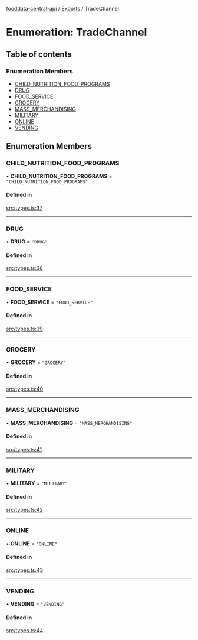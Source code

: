 [fooddata-central-api](../README.md) / [Exports](../modules.md) / TradeChannel

# Enumeration: TradeChannel

## Table of contents

### Enumeration Members

- [CHILD\_NUTRITION\_FOOD\_PROGRAMS](TradeChannel.md#child_nutrition_food_programs)
- [DRUG](TradeChannel.md#drug)
- [FOOD\_SERVICE](TradeChannel.md#food_service)
- [GROCERY](TradeChannel.md#grocery)
- [MASS\_MERCHANDISING](TradeChannel.md#mass_merchandising)
- [MILITARY](TradeChannel.md#military)
- [ONLINE](TradeChannel.md#online)
- [VENDING](TradeChannel.md#vending)

## Enumeration Members

### CHILD\_NUTRITION\_FOOD\_PROGRAMS

• **CHILD\_NUTRITION\_FOOD\_PROGRAMS** = ``"CHILD_NUTRITION_FOOD_PROGRAMS"``

#### Defined in

[src/types.ts:37](https://github.com/inji-gg/fooddata-central-api/blob/faf270d/src/types.ts#L37)

___

### DRUG

• **DRUG** = ``"DRUG"``

#### Defined in

[src/types.ts:38](https://github.com/inji-gg/fooddata-central-api/blob/faf270d/src/types.ts#L38)

___

### FOOD\_SERVICE

• **FOOD\_SERVICE** = ``"FOOD_SERVICE"``

#### Defined in

[src/types.ts:39](https://github.com/inji-gg/fooddata-central-api/blob/faf270d/src/types.ts#L39)

___

### GROCERY

• **GROCERY** = ``"GROCERY"``

#### Defined in

[src/types.ts:40](https://github.com/inji-gg/fooddata-central-api/blob/faf270d/src/types.ts#L40)

___

### MASS\_MERCHANDISING

• **MASS\_MERCHANDISING** = ``"MASS_MERCHANDISING"``

#### Defined in

[src/types.ts:41](https://github.com/inji-gg/fooddata-central-api/blob/faf270d/src/types.ts#L41)

___

### MILITARY

• **MILITARY** = ``"MILITARY"``

#### Defined in

[src/types.ts:42](https://github.com/inji-gg/fooddata-central-api/blob/faf270d/src/types.ts#L42)

___

### ONLINE

• **ONLINE** = ``"ONLINE"``

#### Defined in

[src/types.ts:43](https://github.com/inji-gg/fooddata-central-api/blob/faf270d/src/types.ts#L43)

___

### VENDING

• **VENDING** = ``"VENDING"``

#### Defined in

[src/types.ts:44](https://github.com/inji-gg/fooddata-central-api/blob/faf270d/src/types.ts#L44)
